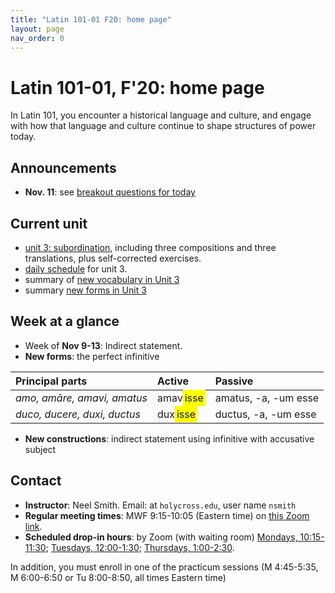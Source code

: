 ```yaml
---
title: "Latin 101-01 F20: home page"
layout: page
nav_order: 0
---
```



# Latin 101-01, F'20: home page

In Latin 101, you encounter a historical language and culture, and engage with how that language and culture continue to shape structures of power today.


## Announcements



- **Nov. 11**: see [breakout questions for today](./breakouts/)


## Current unit

- [unit 3: subordination](./schedule/part3/), including three compositions and three translations, plus self-corrected exercises.
- [daily schedule](./schedule/part3/schedule/) for unit 3.
- summary of [new vocabulary in Unit 3](./schedule/part3/vocab/)
- summary [new forms in Unit 3](./schedule/part3/forms/)


## Week at a glance

- Week of **Nov 9-13**: Indirect statement.
- **New forms**: the perfect infinitive


| Principal parts | Active | Passive     |
| :------------- | :------------- | :------------- |
| *amo, amāre, amavi, amatus*       | amav<span class="infinitive">isse</span>    | amatus, -a, -um esse |
| *duco, ducere, duxi, ductus* | dux<span class="infinitive">isse</span> | ductus, -a, -um esse |

- **New constructions**: indirect statement using infinitive with accusative subject


<style scoped>

  .indicative {
    color: 	green;
    border: solid;
  }
  .subjunctive {
    color: 	blue;
    border: solid;
  }
  .warn {
    color: 	orange;
    border: solid;
  }
  .infinitive {
    background-color: 	yellow;
    border: solid yellow;
  }
</style>

## Contact

- **Instructor**: Neel Smith.  Email: at `holycross.edu`, user name `nsmith`
- **Regular meeting times**:  MWF 9:15-10:05 (Eastern time) on [this Zoom link](https://holycross.zoom.us/j/99294412522?pwd=dDBsUEZtcHpKZ2s4ekFFbmFIQXVoQT09).
- **Scheduled drop-in hours**: by Zoom (with waiting room) [Mondays, 10:15-11:30](https://holycross.zoom.us/j/92426336160); [Tuesdays, 12:00-1:30](https://holycross.zoom.us/j/98344637818); [Thursdays, 1:00-2:30](https://holycross.zoom.us/j/99712991817).


In addition, you must enroll in one of the practicum sessions (M 4:45-5:35, M 6:00-6:50 or Tu 8:00-8:50, all times Eastern time)
